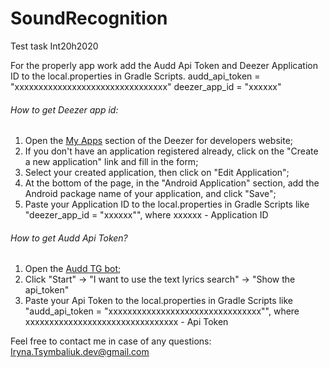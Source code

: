 # SoundRecognition
Test task Int20h2020

For the properly app work add the Audd Api Token and Deezer Application ID to the local.properties in Gradle Scripts.
audd_api_token = "xxxxxxxxxxxxxxxxxxxxxxxxxxxxxxxx"
deezer_app_id = "xxxxxx"

###### How to get Deezer app id:
1. Open the [My Apps](http://developers.deezer.com/myapps) section of the Deezer for developers website;
2. If you don't have an application registered already, click on the "Create a new application" link and fill in the form;
3. Select your created application, then click on "Edit Application";
4. At the bottom of the page, in the "Android Application" section, add the Android package name of your application, and click "Save";
5. Paste your Application ID to the local.properties in Gradle Scripts like "deezer_app_id = "xxxxxx"", where xxxxxx - Application ID

###### How to get Audd Api Token?
1. Open the [Audd TG bot](https://t.me/auddbot?start=api);
2. Click "Start" -> "I want to use the text lyrics search" -> "Show the api_token"
3. Paste your Api Token to the local.properties in Gradle Scripts like "audd_api_token = "xxxxxxxxxxxxxxxxxxxxxxxxxxxxxxxx"", where xxxxxxxxxxxxxxxxxxxxxxxxxxxxxxxx - Api Token

Feel free to contact me in case of any questions: Iryna.Tsymbaliuk.dev@gmail.com
